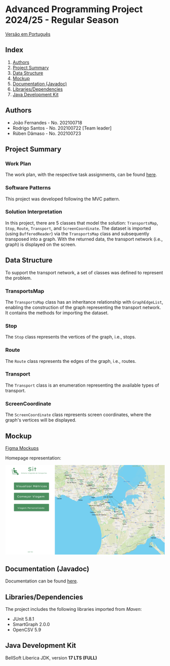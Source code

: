 # Advanced Programming Project 2024/25 - Regular Season

[Versão em Português](README_PT.md)

## Index

1. [Authors](#authors)
2. [Project Summary](#project-summary)
3. [Data Structure](#data-structure)
4. [Mockup](#mockup)
5. [Documentation (Javadoc)](#documentation-javadoc)
6. [Libraries/Dependencies](#librariesdependencies)
7. [Java Development Kit](#java-development-kit)

## Authors

- João Fernandes - No. 202100718
- Rodrigo Santos - No. 202100722 [Team leader]
- Rúben Dâmaso - No. 202100723

## Project Summary

### Work Plan

The work plan, with the respective task assignments, can be found [here](planoTrabalho.pdf).

### Software Patterns

This project was developed following the MVC pattern.

### Solution Interpretation

In this project, there are 5 classes that model the solution: `TransportsMap`, `Stop`, `Route`, `Transport`, and `ScreenCoordinate`.
The dataset is imported (using `BufferedReader`) via the `TransportsMap` class and subsequently transposed into a graph.
With the returned data, the transport network (i.e., graph) is displayed on the screen.

## Data Structure

To support the transport network, a set of classes was defined to represent the problem.

### TransportsMap

The `TransportsMap` class has an inheritance relationship with `GraphEdgeList`, enabling the construction of the graph representing the transport network.
It contains the methods for importing the dataset.

### Stop

The `Stop` class represents the vertices of the graph, i.e., stops.

### Route

The `Route` class represents the edges of the graph, i.e., routes.

### Transport

The `Transport` class is an enumeration representing the available types of transport.

### ScreenCoordinate

The `ScreenCoordinate` class represents screen coordinates, where the graph's vertices will be displayed.

## Mockup
[Figma Mockups](https://www.figma.com/design/6vf2OhBaH9JJQQsLScNpZy/SIT?node-id=0-1&m=dev&t=Gg1asFDGfDcIlbe7-1)

Homepage representation:

![Homepage](./images/mockup_homepage.png)

## Documentation (Javadoc)

Documentation can be found [here](https://sit-javadoc.netlify.app/allclasses-index).

## Libraries/Dependencies

The project includes the following libraries imported from _Maven_:

- JUnit 5.8.1
- SmartGraph 2.0.0
- OpenCSV 5.9

## Java Development Kit

BellSoft Liberica JDK, version **17 LTS (FULL)**
